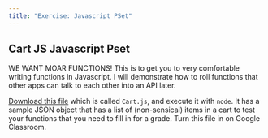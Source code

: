 ```yaml
---
title: "Exercise: Javascript PSet" 
--- 
```


## Cart JS Javascript Pset

WE WANT MOAR FUNCTIONS! This is to get you to very comfortable writing functions in Javascript.
I will demonstrate how to roll functions that other apps can talk to each other into an API later.

<a href="../../../Cart.js" download> Download this file</a> which is called `Cart.js`, and execute it with `node`. It has a sample JSON object that has a list of (non-sensical) items in a cart to test your functions that you need to fill in for a grade. Turn this file in on Google Classroom.
